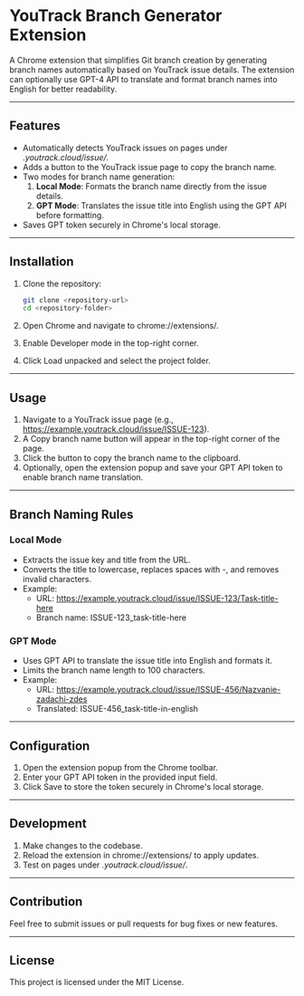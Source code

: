 # YouTrack Branch Generator Extension

A Chrome extension that simplifies Git branch creation by generating branch names automatically based on YouTrack issue details. The extension can optionally use GPT-4 API to translate and format branch names into English for better readability.

---

## Features

- Automatically detects YouTrack issues on pages under _.youtrack.cloud/issue/_.
- Adds a button to the YouTrack issue page to copy the branch name.
- Two modes for branch name generation:
  1. **Local Mode**: Formats the branch name directly from the issue details.
  2. **GPT Mode**: Translates the issue title into English using the GPT API before formatting.
- Saves GPT token securely in Chrome's local storage.

---

## Installation

1. Clone the repository:

   ```bash
   git clone <repository-url>
   cd <repository-folder>
   ```

2. Open Chrome and navigate to chrome://extensions/.
3. Enable Developer mode in the top-right corner.
4. Click Load unpacked and select the project folder.

---

## Usage

1. Navigate to a YouTrack issue page (e.g., https://example.youtrack.cloud/issue/ISSUE-123).
2. A Copy branch name button will appear in the top-right corner of the page.
3. Click the button to copy the branch name to the clipboard.
4. Optionally, open the extension popup and save your GPT API token to enable branch name translation.

---

## Branch Naming Rules

### Local Mode

- Extracts the issue key and title from the URL.
- Converts the title to lowercase, replaces spaces with -, and removes invalid characters.
- Example:
  - URL: https://example.youtrack.cloud/issue/ISSUE-123/Task-title-here
  - Branch name: ISSUE-123_task-title-here

### GPT Mode

- Uses GPT API to translate the issue title into English and formats it.
- Limits the branch name length to 100 characters.
- Example:
  - URL: https://example.youtrack.cloud/issue/ISSUE-456/Nazvanie-zadachi-zdes
  - Translated: ISSUE-456_task-title-in-english

---

## Configuration

1. Open the extension popup from the Chrome toolbar.
2. Enter your GPT API token in the provided input field.
3. Click Save to store the token securely in Chrome's local storage.

---

## Development

1. Make changes to the codebase.
2. Reload the extension in chrome://extensions/ to apply updates.
3. Test on pages under _.youtrack.cloud/issue/_.

---

## Contribution

Feel free to submit issues or pull requests for bug fixes or new features.

---

## License

This project is licensed under the MIT License.

```

```
